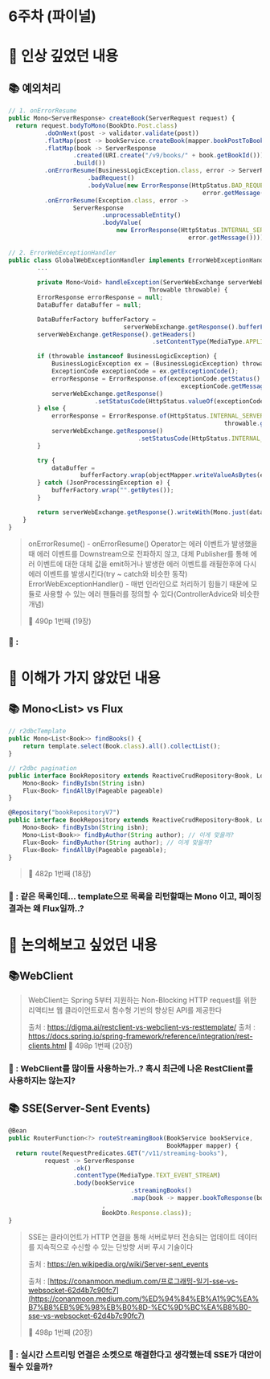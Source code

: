 # 6주차 (파이널)

# 📌 인상 깊었던 내용

## **📚 예외처리**

```jsx
// 1. onErrorResume
public Mono<ServerResponse> createBook(ServerRequest request) {
  return request.bodyToMono(BookDto.Post.class)
          .doOnNext(post -> validator.validate(post))
          .flatMap(post -> bookService.createBook(mapper.bookPostToBook(post)))
          .flatMap(book -> ServerResponse
                  .created(URI.create("/v9/books/" + book.getBookId()))
                  .build())
          .onErrorResume(BusinessLogicException.class, error -> ServerResponse
                      .badRequest()
                      .bodyValue(new ErrorResponse(HttpStatus.BAD_REQUEST,
                                                      error.getMessage())))
          .onErrorResume(Exception.class, error ->
                  ServerResponse
                          .unprocessableEntity()
                          .bodyValue(
                              new ErrorResponse(HttpStatus.INTERNAL_SERVER_ERROR,
                                                  error.getMessage())));
                                                  
// 2. ErrorWebExceptionHandler
public class GlobalWebExceptionHandler implements ErrorWebExceptionHandler {
		...
		
		private Mono<Void> handleException(ServerWebExchange serverWebExchange,
                                       Throwable throwable) {
        ErrorResponse errorResponse = null;
        DataBuffer dataBuffer = null;

        DataBufferFactory bufferFactory =
                                serverWebExchange.getResponse().bufferFactory();
        serverWebExchange.getResponse().getHeaders()
                                        .setContentType(MediaType.APPLICATION_JSON);

        if (throwable instanceof BusinessLogicException) {
            BusinessLogicException ex = (BusinessLogicException) throwable;
            ExceptionCode exceptionCode = ex.getExceptionCode();
            errorResponse = ErrorResponse.of(exceptionCode.getStatus(),
                                                exceptionCode.getMessage());
            serverWebExchange.getResponse()
                        .setStatusCode(HttpStatus.valueOf(exceptionCode.getStatus()));
        } else {
            errorResponse = ErrorResponse.of(HttpStatus.INTERNAL_SERVER_ERROR.value(),
                                                            throwable.getMessage());
            serverWebExchange.getResponse()
                                    .setStatusCode(HttpStatus.INTERNAL_SERVER_ERROR);
        }

        try {
            dataBuffer =
                    bufferFactory.wrap(objectMapper.writeValueAsBytes(errorResponse));
        } catch (JsonProcessingException e) {
            bufferFactory.wrap("".getBytes());
        }

        return serverWebExchange.getResponse().writeWith(Mono.just(dataBuffer));
    }
}
```

> onErrorResume() - onErrorResume() Operator는 에러 이벤트가 발생했을 때 에러 이벤트를 Downstream으로 전파하지 않고, 대체 Publisher를 통해 에러 이벤트에 대한 대체 값을 emit하거나 발생한 에러 이벤트를 래필한후에 다시 에러 이벤트를 발생시킨다(try ~ catch와 비슷한 동작)
> ErrorWebExceptionHandler() - 매번 인라인으로 처리하기 힘들기 때문에 모듈로 사용할 수 있는 에러 핸들러를 정의할 수 있다(ControllerAdvice와 비슷한 개념)
> 
> 📕 490p 1번째 (19장)
> 

### **🧐 :**

# 📌 이해가 가지 않았던 내용

## **📚 Mono<List<Book>> vs Flux<Book>**

```jsx
// r2dbcTemplate
public Mono<List<Book>> findBooks() {
	return template.select(Book.class).all().collectList();
}

// r2dbc pagination
public interface BookRepository extends ReactiveCrudRepository<Book, Long> {
	Mono<Book> findByIsbn(String isbn)
	Flux<Book> findAllBy(Pageable pageable)
}

@Repository("bookRepositoryV7")
public interface BookRepository extends ReactiveCrudRepository<Book, Long> {
    Mono<Book> findByIsbn(String isbn);
    Mono<List<Book>> findByAuthor(String author); // 이게 맞을까?
    Flux<Book> findByAuthor(String author); // 이게 맞을까?
    Flux<Book> findAllBy(Pageable pageable);
}
```

> 📕 482p 1번째 (18장)
> 

### **🧐 : 같은 목록인데… template으로 목록을 리턴할때는 Mono 이고, 페이징 결과는 왜 Flux일까..?**

# 📌 논의해보고 싶었던 내용

## **📚WebClient**

> WebClient는 Spring 5부터 지원하는 Non-Blocking HTTP request를 위한 리액티브 웹 클라이언트로서 함수형 기반의 향상된 API를 제공한다
> 
> 출처 : https://digma.ai/restclient-vs-webclient-vs-resttemplate/
> 출처 : https://docs.spring.io/spring-framework/reference/integration/rest-clients.html
> 📕 498p 1번째 (20장)
> 

### **🧐 : WebClient를 많이들 사용하는가..? 혹시 최근에 나온 RestClient를 사용하지는 않는지?**

## **📚 SSE(Server-Sent Events)**

```jsx
@Bean
public RouterFunction<?> routeStreamingBook(BookService bookService,
                                            BookMapper mapper) {
  return route(RequestPredicates.GET("/v11/streaming-books"),
          request -> ServerResponse
                  .ok()
                  .contentType(MediaType.TEXT_EVENT_STREAM)
                  .body(bookService
                                  .streamingBooks()
                                  .map(book -> mapper.bookToResponse(book))
                          ,
                          BookDto.Response.class));
}
```

> SSE는 클라이언트가 HTTP 연결을 통해 서버로부터 전송되는 업데이트 데이터를 지속적으로 수신할 수 있는 단방향 서버 푸시 기술이다
> 
> 출처 : https://en.wikipedia.org/wiki/Server-sent_events
> 
> 출처 : [https://conanmoon.medium.com/프로그래밍-일기-sse-vs-websocket-62d4b7c90fc7](https://conanmoon.medium.com/%ED%94%84%EB%A1%9C%EA%B7%B8%EB%9E%98%EB%B0%8D-%EC%9D%BC%EA%B8%B0-sse-vs-websocket-62d4b7c90fc7)
> 
> 📕 498p 1번째 (20장)
> 

### **🧐 : 실시간 스트리밍 연결은 소켓으로 해결한다고 생각했는데 SSE가 대안이 될수 있을까?**
